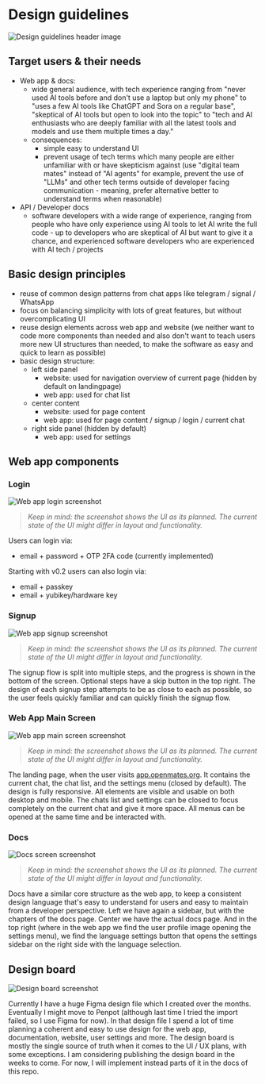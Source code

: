 # Design guidelines

![Design guidelines header image](../images/designguidelines_header.png)


## Target users & their needs

- Web app & docs:
	- wide general audience, with tech experience ranging from "never used AI tools before and don't use a laptop but only my phone" to "uses a few AI tools like ChatGPT and Sora on a regular base", "skeptical of AI tools but open to look into the topic" to "tech and AI enthusiasts who are deeply familiar with all the latest tools and models and use them multiple times a day."
	- consequences:
		- simple easy to understand UI
		- prevent usage of tech terms which many people are either unfamiliar with or have skepticism against (use "digital team mates" instead of "AI agents" for example, prevent the use of "LLMs" and other tech terms outside of developer facing communication - meaning, prefer alternative better to understand terms when reasonable)
- API / Developer docs
	- software developers with a wide range of experience, ranging from people who have only experience using AI tools to let AI write the full code - up to developers who are skeptical of AI but want to give it a chance, and experienced software developers who are experienced with AI tech / projects


## Basic design principles

- reuse of common design patterns from chat apps like telegram / signal / WhatsApp
- focus on balancing simplicity with lots of great features, but without overcomplicating UI
- reuse design elements across web app and website (we neither want to code more components than needed and also don't want to teach users more new UI structures than needed, to make the software as easy and quick to learn as possible)
- basic design structure:
	- left side panel
		- website: used for navigation overview of current page (hidden by default on landingpage)
		- web app: used for chat list
	- center content
		- website: used for page content
		- web app: used for page content / signup / login / current chat
	- right side panel (hidden by default)
		- web app: used for settings


## Web app components

### Login

![Web app login screenshot](../images/login.png)
>_Keep in mind: the screenshot shows the UI as its planned. The current state of the UI might differ in layout and functionality._

Users can login via:
- email + password + OTP 2FA code (currently implemented)

Starting with v0.2 users can also login via:
- email + passkey
- email + yubikey/hardware key

### Signup

![Web app signup screenshot](../images/signup.png)
>_Keep in mind: the screenshot shows the UI as its planned. The current state of the UI might differ in layout and functionality._

The signup flow is split into multiple steps, and the progress is shown in the bottom of the screen. Optional steps have a skip button in the top right. The design of each signup step attempts to be as close to each as possible, so the user feels quickly familiar and can quickly finish the signup flow.


### Web App Main Screen

![Web app main screen screenshot](../images/webappmainscreen.png)
>_Keep in mind: the screenshot shows the UI as its planned. The current state of the UI might differ in layout and functionality._

The landing page, when the user visits [app.openmates.org](https://app.openmates.org). It contains the current chat, the chat list, and the settings menu (closed by default). The design is fully responsive. All elements are visible and usable on both desktop and mobile. The chats list and settings can be closed to focus completely on the current chat and give it more space. All menus can be opened at the same time and be interacted with. 

<!-- 
#### Current chat

#### Chats list & Search

#### Settings 
-->


### Docs

![Docs screen screenshot](../images/docs.png)
>_Keep in mind: the screenshot shows the UI as its planned. The current state of the UI might differ in layout and functionality._

Docs have a similar core structure as the web app, to keep a consistent design language that's easy to understand for users and easy to maintain from a developer perspective. Left we have again a sidebar, but with the chapters of the docs page. Center we have the actual docs page. And in the top right (where in the web app we find the user profile image opening the settings menu), we find the language settings button that opens the settings sidebar on the right side with the language selection.

## Design board

![Design board screenshot](../images/designboard.png)

Currently I have a huge Figma design file which I created over the months. Eventually I might move to Penpot (although last time I tried the import failed, so I use Figma for now). In that design file I spend a lot of time planning a coherent and easy to use design for the web app, documentation, website, user settings and more. The design board is mostly the single source of truth when it comes to the UI / UX plans, with some exceptions. I am considering publishing the design board in the weeks to come. For now, I will implement instead parts of it in the docs of this repo.